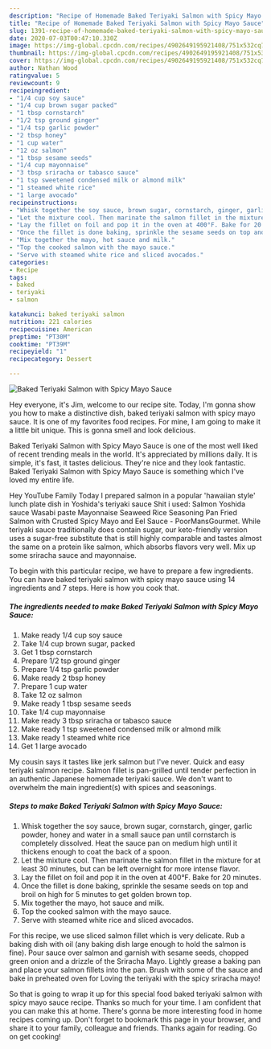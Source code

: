 ```yaml
---
description: "Recipe of Homemade Baked Teriyaki Salmon with Spicy Mayo Sauce"
title: "Recipe of Homemade Baked Teriyaki Salmon with Spicy Mayo Sauce"
slug: 1391-recipe-of-homemade-baked-teriyaki-salmon-with-spicy-mayo-sauce
date: 2020-07-03T00:47:10.330Z
image: https://img-global.cpcdn.com/recipes/4902649195921408/751x532cq70/baked-teriyaki-salmon-with-spicy-mayo-sauce-recipe-main-photo.jpg
thumbnail: https://img-global.cpcdn.com/recipes/4902649195921408/751x532cq70/baked-teriyaki-salmon-with-spicy-mayo-sauce-recipe-main-photo.jpg
cover: https://img-global.cpcdn.com/recipes/4902649195921408/751x532cq70/baked-teriyaki-salmon-with-spicy-mayo-sauce-recipe-main-photo.jpg
author: Nathan Wood
ratingvalue: 5
reviewcount: 9
recipeingredient:
- "1/4 cup soy sauce"
- "1/4 cup brown sugar packed"
- "1 tbsp cornstarch"
- "1/2 tsp ground ginger"
- "1/4 tsp garlic powder"
- "2 tbsp honey"
- "1 cup water"
- "12 oz salmon"
- "1 tbsp sesame seeds"
- "1/4 cup mayonnaise"
- "3 tbsp sriracha or tabasco sauce"
- "1 tsp sweetened condensed milk or almond milk"
- "1 steamed white rice"
- "1 large avocado"
recipeinstructions:
- "Whisk together the soy sauce, brown sugar, cornstarch, ginger, garlic powder, honey and water in a small sauce pan until cornstarch is completely dissolved. Heat the sauce pan on medium high until it thickens enough to coat the back of a spoon."
- "Let the mixture cool. Then marinate the salmon fillet in the mixture for at least 30 minutes, but can be left overnight for more intense flavor."
- "Lay the fillet on foil and pop it in the oven at 400°F. Bake for 20 minutes."
- "Once the fillet is done baking, sprinkle the sesame seeds on top and broil on high for 5 minutes to get golden brown top."
- "Mix together the mayo, hot sauce and milk."
- "Top the cooked salmon with the mayo sauce."
- "Serve with steamed white rice and sliced avocados."
categories:
- Recipe
tags:
- baked
- teriyaki
- salmon

katakunci: baked teriyaki salmon 
nutrition: 221 calories
recipecuisine: American
preptime: "PT30M"
cooktime: "PT39M"
recipeyield: "1"
recipecategory: Dessert

---
```



![Baked Teriyaki Salmon with Spicy Mayo Sauce](https://img-global.cpcdn.com/recipes/4902649195921408/751x532cq70/baked-teriyaki-salmon-with-spicy-mayo-sauce-recipe-main-photo.jpg)

Hey everyone, it's Jim, welcome to our recipe site. Today, I'm gonna show you how to make a distinctive dish, baked teriyaki salmon with spicy mayo sauce. It is one of my favorites food recipes. For mine, I am going to make it a little bit unique. This is gonna smell and look delicious.

Baked Teriyaki Salmon with Spicy Mayo Sauce is one of the most well liked of recent trending meals in the world. It's appreciated by millions daily. It is simple, it's fast, it tastes delicious. They're nice and they look fantastic. Baked Teriyaki Salmon with Spicy Mayo Sauce is something which I've loved my entire life.

Hey YouTube Family Today I prepared salmon in a popular &#39;hawaiian style&#39; lunch plate dish in Yoshida&#39;s teriyaki sauce Shit i used: Salmon Yoshida sauce Wasabi paste Mayonnaise Seaweed Rice Seasoning Pan Fried Salmon with Crusted Spicy Mayo and Eel Sauce - PoorMansGourmet. While teriyaki sauce traditionally does contain sugar, our keto-friendly version uses a sugar-free substitute that is still highly comparable and tastes almost the same on a protein like salmon, which absorbs flavors very well. Mix up some sriracha sauce and mayonnaise.


To begin with this particular recipe, we have to prepare a few ingredients. You can have baked teriyaki salmon with spicy mayo sauce using 14 ingredients and 7 steps. Here is how you cook that.

<!--inarticleads1-->

##### The ingredients needed to make Baked Teriyaki Salmon with Spicy Mayo Sauce:

1. Make ready 1/4 cup soy sauce
1. Take 1/4 cup brown sugar, packed
1. Get 1 tbsp cornstarch
1. Prepare 1/2 tsp ground ginger
1. Prepare 1/4 tsp garlic powder
1. Make ready 2 tbsp honey
1. Prepare 1 cup water
1. Take 12 oz salmon
1. Make ready 1 tbsp sesame seeds
1. Take 1/4 cup mayonnaise
1. Make ready 3 tbsp sriracha or tabasco sauce
1. Make ready 1 tsp sweetened condensed milk or almond milk
1. Make ready 1 steamed white rice
1. Get 1 large avocado


My cousin says it tastes like jerk salmon but I&#39;ve never. Quick and easy teriyaki salmon recipe. Salmon fillet is pan-grilled until tender perfection in an authentic Japanese homemade teriyaki sauce. We don&#39;t want to overwhelm the main ingredient(s) with spices and seasonings. 

<!--inarticleads2-->

##### Steps to make Baked Teriyaki Salmon with Spicy Mayo Sauce:

1. Whisk together the soy sauce, brown sugar, cornstarch, ginger, garlic powder, honey and water in a small sauce pan until cornstarch is completely dissolved. Heat the sauce pan on medium high until it thickens enough to coat the back of a spoon.
1. Let the mixture cool. Then marinate the salmon fillet in the mixture for at least 30 minutes, but can be left overnight for more intense flavor.
1. Lay the fillet on foil and pop it in the oven at 400°F. Bake for 20 minutes.
1. Once the fillet is done baking, sprinkle the sesame seeds on top and broil on high for 5 minutes to get golden brown top.
1. Mix together the mayo, hot sauce and milk.
1. Top the cooked salmon with the mayo sauce.
1. Serve with steamed white rice and sliced avocados.


For this recipe, we use sliced salmon fillet which is very delicate. Rub a baking dish with oil (any baking dish large enough to hold the salmon is fine). Pour sauce over salmon and garnish with sesame seeds, chopped green onion and a drizzle of the Sriracha Mayo. Lightly grease a baking pan and place your salmon fillets into the pan. Brush with some of the sauce and bake in preheated oven for Loving the teriyaki with the spicy sriracha mayo! 

So that is going to wrap it up for this special food baked teriyaki salmon with spicy mayo sauce recipe. Thanks so much for your time. I am confident that you can make this at home. There's gonna be more interesting food in home recipes coming up. Don't forget to bookmark this page in your browser, and share it to your family, colleague and friends. Thanks again for reading. Go on get cooking!
